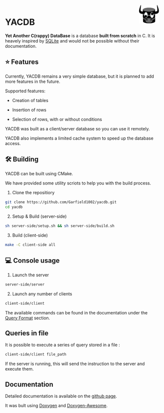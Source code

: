 <img src="https://github.com/Garfield1002/yacdb/blob/master/yacdb.png?raw=true" alt="YACDB logo" title="YACDB" align="right" height="60" />

# YACDB

**Yet Another C(rappy) DataBase** is a database **built from scratch** in C. It is heavely inspired by [SQLite](https://www.sqlite.org/) and would not be possible without their documentation.

## ⭐ Features

Currently, YACDB remains a very simple database, but it is planned to add more features in the future.

Supported features:

- Creation of tables

- Insertion of rows

- Selection of rows, with or without conditions

YACDB was built as a client/server database so you can use it remotely.

YACDB also implements a limited cache system to speed up the database access.

## 🛠 Building

YACDB can be built using CMake.

We have provided some utility scriots to help you with the build process.

1. Clone the repositiory

```bash
git clone https://github.com/Garfield1002/yacdb.git
cd yacdb
```

2. Setup & Build (server-side)

```bash
sh server-side/setup.sh && sh server-side/build.sh
```

3. Build (client-side)

```bash
make -C client-side all
```

## 💻 Console usage

1. Launch the server

```bash
server-side/server
```

2. Launch any number of clients

```bash
client-side/client
```

The available commands can be found in the documentation under the [Query Format](https://garfield1002.github.io/yacdb/md_client_side_query_format.html) section.

## Queries in file

It is possible to execute a series of query stored in a file :

```bash
client-side/client file_path
```

If the server is running, this will send the instruction to the server and execute them.

## Documentation

Detailed documentation is available on the [github page](https://garfield1002.github.io/yacdb/).

It was bult using [Doxygen](https://www.doxygen.nl/) and [Doxygen-Awesome](https://jothepro.github.io/doxygen-awesome-css/).
